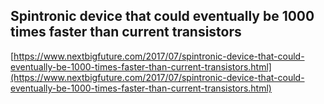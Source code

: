## Spintronic device that could eventually be 1000 times faster than current transistors
  
  [https://www.nextbigfuture.com/2017/07/spintronic-device-that-could-eventually-be-1000-times-faster-than-current-transistors.html](https://www.nextbigfuture.com/2017/07/spintronic-device-that-could-eventually-be-1000-times-faster-than-current-transistors.html)